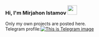### Hi, I'm Mirjahon Istamov <img src = "https://media2.giphy.com/media/v1.Y2lkPTc5MGI3NjExaGl3cXgzYWUwbDMyMDdkNGdoamJmeWdoMHlmcDljOGF5NGNzdnIyNSZlcD12MV9pbnRlcm5hbF9naWZfYnlfaWQmY3Q9cw/gM5qFksULw54NMWyry/giphy.gif" width = "30px">
Only my own projects are posted here. <br>
Telegram profile:<a href = "https:///t.me/IstamovMM"><img src ="https://media1.giphy.com/media/v1.Y2lkPTc5MGI3NjExdHV3bjJ1dnZra250enl3aGRmN3lscTNpa2x3eGowbTBrNGFoMjNxdyZlcD12MV9pbnRlcm5hbF9naWZfYnlfaWQmY3Q9Zw/ya4eevXU490Iw/giphy.gif" alt = "This is Telegram image"></a>
